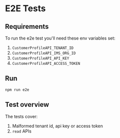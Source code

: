 # E2E Tests

## Requirements

To run the e2e test you'll need these env variables set:
  1. `CustomerProfileAPI_TENANT_ID`
  3. `CustomerProfileAPI_IMS_ORG_ID`
  4. `CustomerProfileAPI_API_KEY`
  5. `CustomerProfileAPI_ACCESS_TOKEN`

## Run

`npm run e2e`

## Test overview

The tests cover:

1. Malformed tenant id, api key or access token
2. `read` APIs
